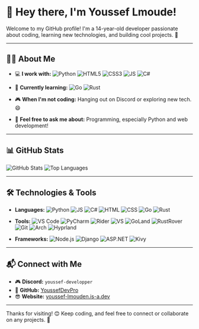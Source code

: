 # 👋 Hey there, I'm Youssef Lmoude!

Welcome to my GitHub profile! I'm a 14-year-old developer passionate about coding, learning new technologies, and building cool projects. 🚀  

---

## 🧑‍💻 About Me
- 💻 **I work with:** ![Python](https://img.shields.io/badge/-Python-3776AB?logo=python&logoColor=white&style=flat-square) ![HTML5](https://img.shields.io/badge/-HTML5-E34F26?logo=html5&logoColor=white&style=flat-square) ![CSS3](https://img.shields.io/badge/-CSS3-1572B6?logo=css3&logoColor=white&style=flat-square) ![JS](https://img.shields.io/badge/-JS-F7DF1E?logo=javascript&logoColor=black&style=flat-square) ![C#](https://img.shields.io/badge/-C%23-239120?logo=c-sharp&logoColor=white&style=flat-square)


- 🌱 **Currently learning:** ![Go](https://img.shields.io/badge/-Go-00ADD8?logo=go&logoColor=white&style=flat-square) ![Rust](https://img.shields.io/badge/-Rust-000000?logo=rust&logoColor=white&style=flat-square)


- 🎮 **When I'm not coding:** Hanging out on Discord or exploring new tech. 😄  
- 💬 **Feel free to ask me about:** Programming, especially Python and web development!

---

## 📊 GitHub Stats
![GitHub Stats](https://github-readme-stats.vercel.app/api?username=YoussefDevPro&show_icons=true&theme=radical)  ![Top Languages](https://github-readme-stats.vercel.app/api/top-langs/?username=YoussefDevPro&layout=compact&theme=radical)

---

## 🛠️ Technologies & Tools
- **Languages:** ![Python](https://img.shields.io/badge/-Python-3776AB?logo=python&logoColor=white&style=flat-square) ![JS](https://img.shields.io/badge/-JS-F7DF1E?logo=javascript&logoColor=black&style=flat-square) ![C#](https://img.shields.io/badge/-C%23-239120?logo=c-sharp&logoColor=white&style=flat-square) ![HTML](https://img.shields.io/badge/-HTML-E34F26?logo=html5&logoColor=white&style=flat-square) ![CSS](https://img.shields.io/badge/-CSS-1572B6?logo=css3&logoColor=white&style=flat-square) ![Go](https://img.shields.io/badge/-Go-00ADD8?logo=go&logoColor=white&style=flat-square) ![Rust](https://img.shields.io/badge/-Rust-000000?logo=rust&logoColor=white&style=flat-square)


- **Tools:** ![VS Code](https://img.shields.io/badge/-VS%20Code-007ACC?logo=visual-studio-code&logoColor=white&style=flat-square) ![PyCharm](https://img.shields.io/badge/-PyCharm-000000?logo=pycharm&logoColor=white&style=flat-square) ![Rider](https://img.shields.io/badge/-Rider-000000?logo=rider&logoColor=white&style=flat-square) ![VS](https://img.shields.io/badge/-VS-5C2D91?logo=visual-studio&logoColor=white&style=flat-square) ![GoLand](https://img.shields.io/badge/-GoLand-000000?logo=goland&logoColor=white&style=flat-square) ![RustRover](https://img.shields.io/badge/-RustRover-000000?logo=rust&logoColor=white&style=flat-square) ![Git](https://img.shields.io/badge/-Git-F05032?logo=git&logoColor=white&style=flat-square) ![Arch](https://img.shields.io/badge/-Arch-1793D1?logo=arch-linux&logoColor=white&style=flat-square) ![Hyprland](https://img.shields.io/badge/-Hyprland-0A1318?logo=linux&logoColor=white&style=flat-square)


- **Frameworks:** ![Node.js](https://img.shields.io/badge/-Node.js-339933?logo=node.js&logoColor=white&style=flat-square) ![Django](https://img.shields.io/badge/-Django-092E20?logo=django&logoColor=white&style=flat-square) ![ASP.NET](https://img.shields.io/badge/-ASP.NET-512BD4?logo=dotnet&logoColor=white&style=flat-square) ![Kivy](https://img.shields.io/badge/-Kivy-4A4A4A?logo=kivy&logoColor=white&style=flat-square)


---

## 📬 Connect with Me
- 🎮 **Discord:** `youssef-developper`  
- 🐙 **GitHub:** [YoussefDevPro](https://github.com/YoussefDevPro)  
- 😎 **Website:** [youssef-lmouden.is-a.dev](https://youssef-lmouden.is-a.dev)  

---

Thanks for visiting! 😊 Keep coding, and feel free to connect or collaborate on any projects. 🚀

